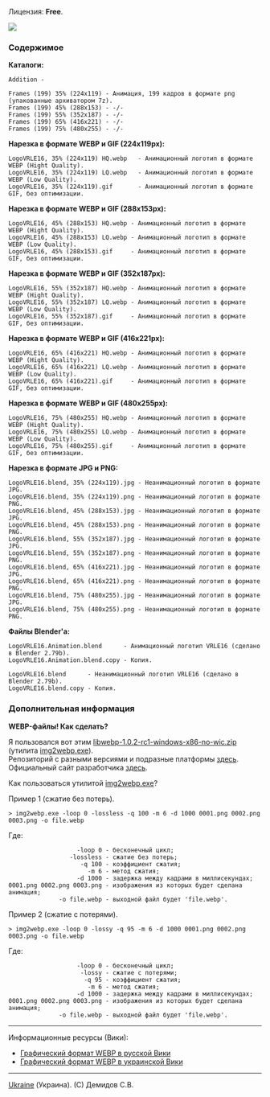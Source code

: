 Лицензия: **Free**.

![](https://github.com/drilnet/blender3d-logovrle8-logovrle16/blob/master/UA.png)

### Содержимое

**Каталоги:**

```
Addition - 

Frames (199) 35% (224x119) - Анимация, 199 кадров в формате png (упакованные архиватором 7z).
Frames (199) 45% (288x153) - -/-
Frames (199) 55% (352x187) - -/-
Frames (199) 65% (416x221) - -/-
Frames (199) 75% (480x255) - -/-
```

**Нарезка в формате WEBP и GIF (224x119px):**

```
LogoVRLE16, 35% (224x119) HQ.webp   - Анимационный логотип в формате WEBP (Hight Quality).
LogoVRLE16, 35% (224x119) LQ.webp   - Анимационный логотип в формате WEBP (Low Quality).
LogoVRLE16, 35% (224x119).gif       - Анимационный логотип в формате GIF, без оптимизации.
```

**Нарезка в формате WEBP и GIF (288x153px):**

```
LogoVRLE16, 45% (288x153) HQ.webp - Анимационный логотип в формате WEBP (Hight Quality).
LogoVRLE16, 45% (288x153) LQ.webp - Анимационный логотип в формате WEBP (Low Quality).
LogoVRLE16, 45% (288x153).gif     - Анимационный логотип в формате GIF, без оптимизации.
```

**Нарезка в формате WEBP и GIF (352x187px):**

```
LogoVRLE16, 55% (352x187) HQ.webp - Анимационный логотип в формате WEBP (Hight Quality).
LogoVRLE16, 55% (352x187) LQ.webp - Анимационный логотип в формате WEBP (Low Quality).
LogoVRLE16, 55% (352x187).gif     - Анимационный логотип в формате GIF, без оптимизации.
```

**Нарезка в формате WEBP и GIF (416x221px):**

```
LogoVRLE16, 65% (416x221) HQ.webp - Анимационный логотип в формате WEBP (Hight Quality).
LogoVRLE16, 65% (416x221) LQ.webp - Анимационный логотип в формате WEBP (Low Quality).
LogoVRLE16, 65% (416x221).gif     - Анимационный логотип в формате GIF, без оптимизации.
```

**Нарезка в формате WEBP и GIF (480x255px):**

```
LogoVRLE16, 75% (480x255) HQ.webp - Анимационный логотип в формате WEBP (Hight Quality).
LogoVRLE16, 75% (480x255) LQ.webp - Анимационный логотип в формате WEBP (Low Quality).
LogoVRLE16, 75% (480x255).gif     - Анимационный логотип в формате GIF, без оптимизации.
```

**Нарезка в формате JPG и PNG:**

```
LogoVRLE16.blend, 35% (224x119).jpg - Неанимационный логотип в формате JPG.
LogoVRLE16.blend, 35% (224x119).png - Неанимационный логотип в формате PNG.
LogoVRLE16.blend, 45% (288x153).jpg - Неанимационный логотип в формате JPG.
LogoVRLE16.blend, 45% (288x153).png - Неанимационный логотип в формате PNG.
LogoVRLE16.blend, 55% (352x187).jpg - Неанимационный логотип в формате JPG.
LogoVRLE16.blend, 55% (352x187).png - Неанимационный логотип в формате PNG.
LogoVRLE16.blend, 65% (416x221).jpg - Неанимационный логотип в формате JPG.
LogoVRLE16.blend, 65% (416x221).png - Неанимационный логотип в формате PNG.
LogoVRLE16.blend, 75% (480x255).jpg - Неанимационный логотип в формате JPG.
LogoVRLE16.blend, 75% (480x255).png - Неанимационный логотип в формате PNG.
```

**Файлы Blender'а:**

```
LogoVRLE16.Animation.blend      - Анимационный логотип VRLE16 (сделано в Blender 2.79b).
LogoVRLE16.Animation.blend.copy - Копия.

LogoVRLE16.blend      - Неанимационный логотип VRLE16 (сделано в Blender 2.79b).
LogoVRLE16.blend.copy - Копия.
```

### Дополнительная информация

**WEBP-файлы! Как сделать?**

Я пользовался вот этим [libwebp-1.0.2-rc1-windows-x86-no-wic.zip](https://storage.googleapis.com/downloads.webmproject.org/releases/webp/libwebp-1.0.2-rc1-windows-x86-no-wic.zip) (утилита [img2webp.exe](https://developers.google.com/speed/webp/docs/img2webp)).
<br>
Репозиторий с разными версиями и подразные платформы [здесь](https://storage.googleapis.com/downloads.webmproject.org/releases/webp/index.html).
<br>
Официальный сайт разработчика [здесь](https://developers.google.com/speed/webp/).

Как пользоваться утилитой [img2webp.exe](https://developers.google.com/speed/webp/docs/img2webp)?


Пример 1 (сжатие без потерь).
```
> img2webp.exe -loop 0 -lossless -q 100 -m 6 -d 1000 0001.png 0002.png 0003.png -o file.webp
```

Где:

```
                   -loop 0 - бесконечный цикл;
                 -lossless - сжатие без потерь;
                    -q 100 - коэффициент сжатия;
                      -m 6 - метод сжатия;
                   -d 1000 - задержка между кадрами в миллисекундах;
0001.png 0002.png 0003.png - изображения из которых будет сделана анимация;
              -o file.webp - выходной файл будет 'file.webp'.
```

Пример 2 (сжатие с потерями).
```
> img2webp.exe -loop 0 -lossy -q 95 -m 6 -d 1000 0001.png 0002.png 0003.png -o file.webp
```

Где:

```
                   -loop 0 - бесконечный цикл;
                    -lossy - сжатие с потерями;
                     -q 95 - коэффициент сжатия;
                      -m 6 - метод сжатия;
                   -d 1000 - задержка между кадрами в миллисекундах;
0001.png 0002.png 0003.png - изображения из которых будет сделана анимация;
              -o file.webp - выходной файл будет 'file.webp'.
```

<hr>

Информационные ресурсы (Вики):

* [Графический формат WEBP в русской Вики](https://ru.wikipedia.org/wiki/WebP)
* [Графический формат WEBP в украинской Вики](https://uk.wikipedia.org/wiki/WebP)

<hr>

[Ukraine](https://en.wikipedia.org/wiki/Ukraine) (Украина). (C) Демидов С.В.
